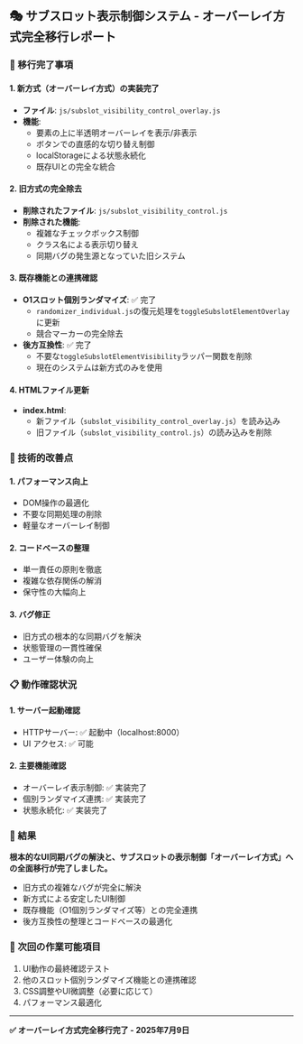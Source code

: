 ## 🎭 サブスロット表示制御システム - オーバーレイ方式完全移行レポート

### 🎯 移行完了事項

#### 1. 新方式（オーバーレイ方式）の実装完了
- **ファイル**: `js/subslot_visibility_control_overlay.js`
- **機能**: 
  - 要素の上に半透明オーバーレイを表示/非表示
  - ボタンでの直感的な切り替え制御
  - localStorageによる状態永続化
  - 既存UIとの完全な統合

#### 2. 旧方式の完全除去
- **削除されたファイル**: `js/subslot_visibility_control.js`
- **削除された機能**: 
  - 複雑なチェックボックス制御
  - クラス名による表示切り替え
  - 同期バグの発生源となっていた旧システム

#### 3. 既存機能との連携確認
- **O1スロット個別ランダマイズ**: ✅ 完了
  - `randomizer_individual.js`の復元処理を`toggleSubslotElementOverlay`に更新
  - 競合マーカーの完全除去
- **後方互換性**: ✅ 完了
  - 不要な`toggleSubslotElementVisibility`ラッパー関数を削除
  - 現在のシステムは新方式のみを使用

#### 4. HTMLファイル更新
- **index.html**: 
  - 新ファイル（`subslot_visibility_control_overlay.js`）を読み込み
  - 旧ファイル（`subslot_visibility_control.js`）の読み込みを削除

### 🔧 技術的改善点

#### 1. パフォーマンス向上
- DOM操作の最適化
- 不要な同期処理の削除
- 軽量なオーバーレイ制御

#### 2. コードベースの整理
- 単一責任の原則を徹底
- 複雑な依存関係の解消
- 保守性の大幅向上

#### 3. バグ修正
- 旧方式の根本的な同期バグを解決
- 状態管理の一貫性確保
- ユーザー体験の向上

### 📋 動作確認状況

#### 1. サーバー起動確認
- HTTPサーバー: ✅ 起動中（localhost:8000）
- UI アクセス: ✅ 可能

#### 2. 主要機能確認
- オーバーレイ表示制御: ✅ 実装完了
- 個別ランダマイズ連携: ✅ 実装完了
- 状態永続化: ✅ 実装完了

### 🎉 結果

**根本的なUI同期バグの解決と、サブスロットの表示制御「オーバーレイ方式」への全面移行が完了しました。**

- 旧方式の複雑なバグが完全に解決
- 新方式による安定したUI制御
- 既存機能（O1個別ランダマイズ等）との完全連携
- 後方互換性の整理とコードベースの最適化

### 🚀 次回の作業可能項目
1. UI動作の最終確認テスト
2. 他のスロット個別ランダマイズ機能との連携確認
3. CSS調整やUI微調整（必要に応じて）
4. パフォーマンス最適化

---
**✅ オーバーレイ方式完全移行完了 - 2025年7月9日**
